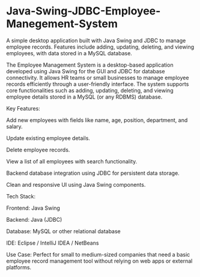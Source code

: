 # Java-Swing-JDBC-Employee-Manegement-System
A simple desktop application built with Java Swing and JDBC to manage employee records. Features include adding, updating, deleting, and viewing employees, with data stored in a MySQL database.

The Employee Management System is a desktop-based application developed using Java Swing for the GUI and JDBC for database connectivity. It allows HR teams or small businesses to manage employee records efficiently through a user-friendly interface. The system supports core functionalities such as adding, updating, deleting, and viewing employee details stored in a MySQL (or any RDBMS) database.

Key Features:

Add new employees with fields like name, age, position, department, and salary.

Update existing employee details.

Delete employee records.

View a list of all employees with search functionality.

Backend database integration using JDBC for persistent data storage.

Clean and responsive UI using Java Swing components.

Tech Stack:

Frontend: Java Swing

Backend: Java (JDBC)

Database: MySQL or other relational database

IDE: Eclipse / IntelliJ IDEA / NetBeans

Use Case:
Perfect for small to medium-sized companies that need a basic employee record management tool without relying on web apps or external platforms.
